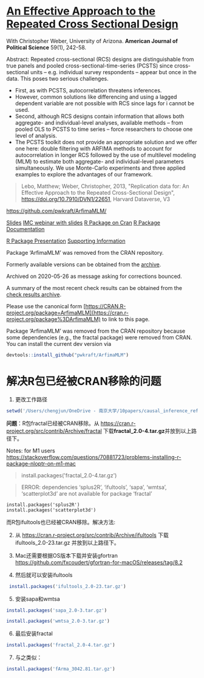 # [An Effective Approach to the Repeated Cross Sectional Design](https://docs.google.com/a/stonybrook.edu/viewer?a=v&pid=sites&srcid=c3Rvbnlicm9vay5lZHV8bWF0dGhldy1sZWJvfGd4Ojc3NjY0MjA1ZDJhYjMxODE)

With Christopher Weber, University of Arizona. **American Journal of Political Science** 59(1), 242-58.

Abstract: Repeated cross-sectional (RCS) designs are distinguishable from true panels and pooled cross-sectional-time-series (PCSTS) since cross-sectional units – e.g. individual survey respondents – appear but once in the data. This poses two serious challenges. 

- First, as with PCSTS, autocorrelation threatens inferences. 
- However, common solutions like differencing and using a lagged dependent variable are not possible with RCS since lags for i cannot be used. 
- Second, although RCS designs contain information that allows both aggregate- and individual-level analyses, available methods – from pooled OLS to PCSTS to time series – force researchers to choose one level of analysis. 
- The PCSTS toolkit does not provide an appropriate solution and we offer one here: double filtering with ARFIMA methods to account for autocorrelation in longer RCS followed by the use of multilevel modeling (MLM) to estimate both aggregate- and individual-level parameters simultaneously. We use Monte-Carlo experiments and three applied examples to explore the advantages of our framework.

> Lebo, Matthew; Weber, Christopher, 2013, "Replication data for: An Effective Approach to the Repeated Cross-Sectional Design", https://doi.org/10.7910/DVN1/22651, Harvard Dataverse, V3


https://github.com/pwkraft/ArfimaMLM/


[Slides](https://docs.google.com/a/stonybrook.edu/viewer?a=v&pid=sites&srcid=c3Rvbnlicm9vay5lZHV8bWF0dGhldy1sZWJvfGd4OjcwY2NhOTg4MDlkZTU3Zg)   [IMC webinar with slides](http://www.methods-colloquium.com/) [R Package on Cran](http://cran.r-project.org/web/packages/ArfimaMLM/index.html)  [R Package Documentation](https://docs.google.com/a/stonybrook.edu/viewer?a=v&pid=sites&srcid=c3Rvbnlicm9vay5lZHV8bWF0dGhldy1sZWJvfGd4OjQyMDcxOWM3NjcwNjhjY2U) 

[R Package Presentation](https://docs.google.com/a/stonybrook.edu/viewer?a=v&pid=sites&srcid=c3Rvbnlicm9vay5lZHV8bWF0dGhldy1sZWJvfGd4OjVlY2NmNjVjZTA1ZWVhMDU)  [Supporting Information](https://docs.google.com/a/stonybrook.edu/viewer?a=v&pid=sites&srcid=c3Rvbnlicm9vay5lZHV8bWF0dGhldy1sZWJvfGd4OjQ2ZDU0NDVmNTE4ZmQ4OGI) 

Package ‘ArfimaMLM’ was removed from the CRAN repository.

Formerly available versions can be obtained from the [archive](https://cran.r-project.org/src/contrib/Archive/ArfimaMLM).

Archived on 2020-05-26 as message asking for corrections bounced.

A summary of the most recent check results can be obtained from the [check results archive](https://cran-archive.r-project.org/web/checks/2020/2020-05-26_check_results_ArfimaMLM.html).

Please use the canonical form [https://CRAN.R-project.org/package=ArfimaMLM](https://cran.r-project.org/package%3DArfimaMLM) to link to this page.

Package ‘ArfimaMLM’ was removed from the CRAN repository because some dependencies (e.g., the fractal package) were removed from CRAN. You can install the current dev version via 

```R
devtools::install_github("pwkraft/ArfimaMLM")
```


# 解决R包已经被CRAN移除的问题

1. 更改工作路径

```R
setwd('/Users/chengjun/OneDrive - 南京大学/10papers/causal_inference_references/Lebo_Weber_Final Replication Files/')
```

**问题**：R包fractal已经被CRAN移除。从 https://cran.r-project.org/src/contrib/Archive/fractal 下载**fractal_2.0-4.tar.gz**并放到以上路径下。

Notes: for M1 users https://stackoverflow.com/questions/70881723/problems-installing-r-package-nloptr-on-m1-mac

> install.packages('fractal_2.0-4.tar.gz')

> ERROR: dependencies ‘splus2R’, ‘ifultools’, ‘sapa’, ‘wmtsa’, ‘scatterplot3d’ are not available for package ‘fractal’

```
install.packages('splus2R')
install.packages('scatterplot3d')
```

而R包ifultools也已经被CRAN移除。解决方法:



2. 从 https://cran.r-project.org/src/contrib/Archive/ifultools 下载 ifultools_2.0-23.tar.gz 并放到以上路径下。

3. Mac还需要根据OS版本下载并安装gfortran https://github.com/fxcoudert/gfortran-for-macOS/releases/tag/8.2

4. 然后就可以安装ifultools

```R
 install.packages('ifultools_2.0-23.tar.gz')
```


5. 安装sapa和wmtsa

```R
install.packages('sapa_2.0-3.tar.gz')

install.packages('wmtsa_2.0-3.tar.gz')
```

6. 最后安装fractal

```R
install.packages('fractal_2.0-4.tar.gz')
```

7. 与之类似：

```R
install.packages('fArma_3042.81.tar.gz')
```


